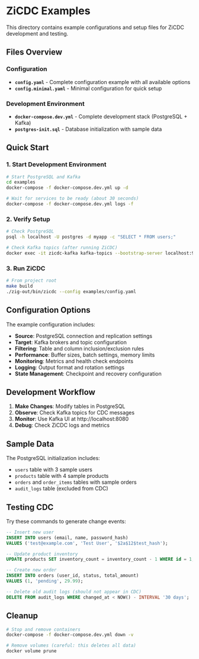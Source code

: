 # ZiCDC Examples

This directory contains example configurations and setup files for ZiCDC development and testing.

## Files Overview

### Configuration
- **`config.yaml`** - Complete configuration example with all available options
- **`config.minimal.yaml`** - Minimal configuration for quick setup

### Development Environment
- **`docker-compose.dev.yml`** - Complete development stack (PostgreSQL + Kafka)
- **`postgres-init.sql`** - Database initialization with sample data

## Quick Start

### 1. Start Development Environment

```bash
# Start PostgreSQL and Kafka
cd examples
docker-compose -f docker-compose.dev.yml up -d

# Wait for services to be ready (about 30 seconds)
docker-compose -f docker-compose.dev.yml logs -f
```

### 2. Verify Setup

```bash
# Check PostgreSQL
psql -h localhost -U postgres -d myapp -c "SELECT * FROM users;"

# Check Kafka topics (after running ZiCDC)
docker exec -it zicdc-kafka kafka-topics --bootstrap-server localhost:9092 --list
```

### 3. Run ZiCDC

```bash
# From project root
make build
./zig-out/bin/zicdc --config examples/config.yaml
```

## Configuration Options

The example configuration includes:

- **Source**: PostgreSQL connection and replication settings
- **Target**: Kafka brokers and topic configuration
- **Filtering**: Table and column inclusion/exclusion rules
- **Performance**: Buffer sizes, batch settings, memory limits
- **Monitoring**: Metrics and health check endpoints
- **Logging**: Output format and rotation settings
- **State Management**: Checkpoint and recovery configuration

## Development Workflow

1. **Make Changes**: Modify tables in PostgreSQL
2. **Observe**: Check Kafka topics for CDC messages
3. **Monitor**: Use Kafka UI at http://localhost:8080
4. **Debug**: Check ZiCDC logs and metrics

## Sample Data

The PostgreSQL initialization includes:
- `users` table with 3 sample users
- `products` table with 4 sample products
- `orders` and `order_items` tables with sample orders
- `audit_logs` table (excluded from CDC)

## Testing CDC

Try these commands to generate change events:

```sql
-- Insert new user
INSERT INTO users (email, name, password_hash)
VALUES ('test@example.com', 'Test User', '$2a$12$test_hash');

-- Update product inventory
UPDATE products SET inventory_count = inventory_count - 1 WHERE id = 1;

-- Create new order
INSERT INTO orders (user_id, status, total_amount)
VALUES (1, 'pending', 29.99);

-- Delete old audit logs (should not appear in CDC)
DELETE FROM audit_logs WHERE changed_at < NOW() - INTERVAL '30 days';
```

## Cleanup

```bash
# Stop and remove containers
docker-compose -f docker-compose.dev.yml down -v

# Remove volumes (careful: this deletes all data)
docker volume prune
```